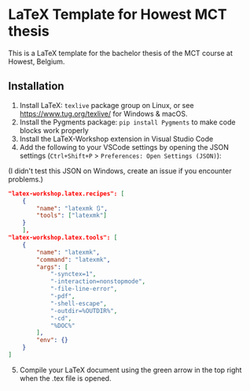 # LaTeX Template for Howest MCT thesis 

This is a LaTeX template for the bachelor thesis of the MCT course at Howest, Belgium.

## Installation

1) Install LaTeX: `texlive` package group on Linux, or see https://www.tug.org/texlive/ for Windows & macOS.
2) Install the Pygments package: `pip install Pygments` to make code blocks work properly 
3) Install the LaTeX-Workshop extension in Visual Studio Code
4) Add the following to your VSCode settings by opening the JSON settings (`Ctrl+Shift+P` > `Preferences: Open Settings (JSON)`):

(I didn't test this JSON on Windows, create an issue if you encounter problems.)
```json
"latex-workshop.latex.recipes": [
	{
		"name": "latexmk 🔃",
		"tools": ["latexmk"]
	}
	],
"latex-workshop.latex.tools": [
	{
		"name": "latexmk",
		"command": "latexmk",
		"args": [
			"-synctex=1",
			"-interaction=nonstopmode",
			"-file-line-error",
			"-pdf",
			"-shell-escape",
			"-outdir=%OUTDIR%",
			"-cd",
			"%DOC%"
		],
		"env": {}
	}
]
```

5) Compile your LaTeX document using the green arrow in the top right when the .tex file is opened.
